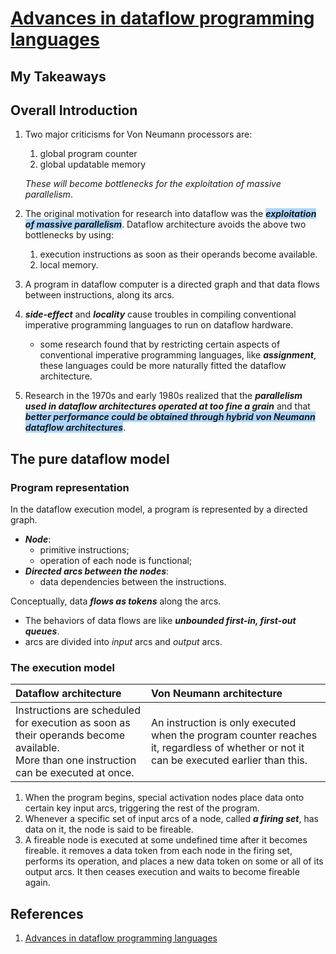 # [Advances in dataflow programming languages](http://www.cs.ucf.edu/~dcm/Teaching/COT4810-Spring2011/Literature/DataFlowProgrammingLanguages.pdf)

## My Takeaways

## Overall Introduction

1. Two major criticisms for Von Neumann processors are:
    1. global program counter
    1. global updatable memory

    _These will become bottlenecks for the exploitation of massive parallelism_.

1. The original motivation for research into dataflow was the <span style="background-color:#ACD6FF;">_**exploitation of massive parallelism**_</span>.
    Dataflow architecture avoids the above two bottlenecks by using:
    1. execution instructions as soon as their operands become available.
    1. local memory.

1. A program in dataflow computer is a directed graph and that data flows between instructions, along its arcs.
1. _**side-effect**_ and _**locality**_ cause troubles in compiling conventional imperative programming languages to run on dataflow hardware.
    - some research found that by restricting certain aspects of conventional imperative programming languages, like _**assignment**_, these languages could be more naturally fitted the dataflow architecture.
1. Research in the 1970s and early 1980s realized that the _**parallelism used in dataflow architectures operated at too fine a grain**_ and that <span style="background-color:#ACD6FF;">_**better performance could be obtained through hybrid von Neumann dataflow architectures**_</span>.

## The pure dataflow model

### Program representation

In the dataflow execution model, a program is represented by a directed graph.

- _**Node**_:
    - primitive instructions;
    - operation of each node is functional;
- _**Directed arcs between the nodes**_:
    - data dependencies between the instructions.

Conceptually, data _**flows as tokens**_ along the arcs.

- The behaviors of data flows are like _**unbounded first-in, first-out queues**_.
- arcs are divided into _input_ arcs and _output_ arcs.

### The execution model

|Dataflow architecture|Von Neumann architecture|
|:--|:--|
|Instructions are scheduled for execution as soon as their operands become available.<br>More than one instruction can be executed at once.|An instruction is only executed when the program counter reaches it, regardless of whether or not it can be executed earlier than this.|

1. When the program begins, special activation nodes place data onto certain key input arcs, triggering the rest of the program.
1. Whenever a specific set of input arcs of a node, called _**a firing set**_, has data on it, the node is said to be fireable.
1. A fireable node is executed at some undefined time after it becomes fireable.
it removes a data token from each node in the firing set, performs its operation, and places a new data token on some or all of its output arcs. It then ceases execution and waits to become fireable again.

## References

1. [Advances in dataflow programming languages](http://www.cs.ucf.edu/~dcm/Teaching/COT4810-Spring2011/Literature/DataFlowProgrammingLanguages.pdf)
